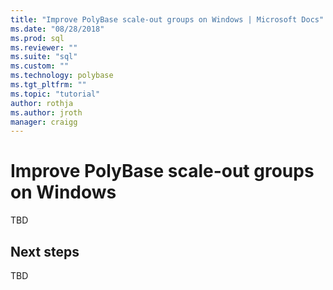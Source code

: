 ```yaml
---
title: "Improve PolyBase scale-out groups on Windows | Microsoft Docs"
ms.date: "08/28/2018"
ms.prod: sql
ms.reviewer: ""
ms.suite: "sql"
ms.custom: ""
ms.technology: polybase
ms.tgt_pltfrm: ""
ms.topic: "tutorial"
author: rothja
ms.author: jroth
manager: craigg
---
```

# Improve PolyBase scale-out groups on Windows

TBD

## Next steps

TBD
